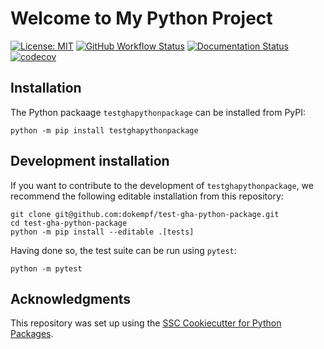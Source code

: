 # Welcome to My Python Project

[![License: MIT](https://img.shields.io/badge/License-MIT-yellow.svg)](https://opensource.org/licenses/MIT)
[![GitHub Workflow Status](https://img.shields.io/github/workflow/status/dokempf/test-gha-python-package/CI)](https://github.com/dokempf/test-gha-python-package/actions?query=workflow%3ACI)
[![Documentation Status](https://readthedocs.org/projects/test-gha-python-package/badge/)](https://test-gha-python-package.readthedocs.io/)
[![codecov](https://codecov.io/gh/dokempf/test-gha-python-package/branch/main/graph/badge.svg)](https://codecov.io/gh/dokempf/test-gha-python-package)

## Installation

The Python packaage `testghapythonpackage` can be installed from PyPI:

```
python -m pip install testghapythonpackage
```

## Development installation

If you want to contribute to the development of `testghapythonpackage`, we recommend
the following editable installation from this repository:

```
git clone git@github.com:dokempf/test-gha-python-package.git
cd test-gha-python-package
python -m pip install --editable .[tests]
```

Having done so, the test suite can be run using `pytest`:

```
python -m pytest
```

## Acknowledgments

This repository was set up using the [SSC Cookiecutter for Python Packages](https://github.com/ssciwr/cookiecutter-python-package).
